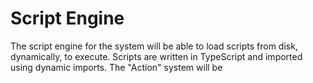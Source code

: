 # Script Engine

The script engine for the system will be able to load scripts from disk, dynamically, to execute. Scripts are written
in TypeScript and imported using dynamic imports. The "Action" system will be 